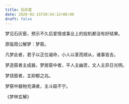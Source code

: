 ```yaml
---
title: 石灰窑
date: 2020-02-15T20:54:12+08:00
draft: false
---
```


梦见石灰窑，预示不久后爱情或事业上的投机都没有好结果。

原版周公解梦：梦窑。

凡梦此者，君子以正位凝命，小人以革而顺从，诸事皆吉。

梦造窑者主成器，梦居窑中者，平人主幽苦，文人主异日光明。

梦烧窑者，主抑郁之兆。

梦窑中器物充满者，主斗殴不宁。

《梦林玄解》